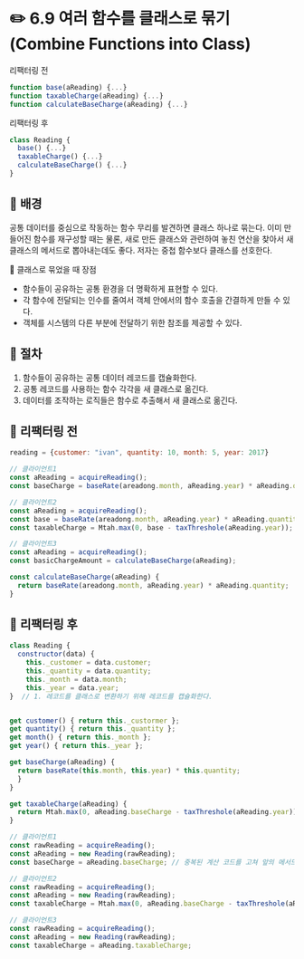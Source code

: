 # ✏️ 6.9 여러 함수를 클래스로 묶기 (Combine Functions into Class)

리팩터링 전

```javascript
function base(aReading) {...}
function taxableCharge(aReading) {...}
function calculateBaseCharge(aReading) {...}
```

리팩터링 후

```javascript
class Reading {
  base() {...}
  taxableCharge() {...}
  calculateBaseCharge() {...}
}
```

## 🧷 배경

공통 데이터를 중심으로 작동하는 함수 무리를 발견하면 클래스 하나로 묶는다. 이미 만들어진 함수를 재구성할 때는 물론, 새로 만든 클래스와 관련하여 놓친 연산을 찾아서 새 클래스의 메서드로 뽑아내는데도 좋다. 저자는 중첩 함수보다 클래스를 선호한다.

📍 클래스로 묶었을 때 장점

* 함수들이 공유하는 공통 환경을 더 명확하게 표현할 수 있다.
* 각 함수에 전달되는 인수를 줄여서 객체 안에서의 함수 호출을 간결하게 만들 수 있다.
* 객체를 시스템의 다른 부분에 전달하기 위한  참조를 제공할 수 있다.

## 🧷 절차

1. 함수들이 공유하는 공통 데이터 레코드를 캡슐화한다.
2. 공통 레코드를 사용하는 함수 각각을 새 클래스로 옮긴다.
3. 데이터를 조작하는 로직들은 함수로 추출해서 새 클래스로 옮긴다.

## 🧷 리팩터링 전

```javascript
reading = {customer: "ivan", quantity: 10, month: 5, year: 2017}
```

```javascript
// 클라이언트1
const aReading = acquireReading();
const baseCharge = baseRate(areadong.month, aReading.year) * aReading.quantity;

// 클라이언트2
const aReading = acquireReading();
const base = baseRate(areadong.month, aReading.year) * aReading.quantity;
const taxableCharge = Mtah.max(0, base - taxThreshole(aReading.year));

// 클라이언트3
const aReading = acquireReading();
const basicChargeAmount = calculateBaseCharge(aReading);

const calculateBaseCharge(aReading) {
  return baseRate(areadong.month, aReading.year) * aReading.quantity;
}
```

## 🧷 리팩터링 후

```javascript
class Reading {
  constructor(data) {
    this._customer = data.customer;
    this._quantity = data.quantity;
    this._month = data.month;
    this._year = data.year;
}  // 1. 레코드를 클래스로 변환하기 위해 레코드를 캡슐화한다.


get customer() { return this._custormer };
get quantity() { return this._quantity };
get month() { return this._month };
get year() { return this._year };

get baseCharge(aReading) {
  return baseRate(this.month, this.year) * this.quantity;
  }
}

get taxableCharge(aReading) {
  return Mtah.max(0, aReading.baseCharge - taxThreshole(aReading.year));
}

// 클라이언트1
const rawReading = acquireReading();
const aReading = new Reading(rawReading);
const baseCharge = aReading.baseCharge; // 중복된 계산 코드를 고쳐 앞의 메서드를 호출하게 한다.

// 클라이언트2
const rawReading = acquireReading();
const aReading = new Reading(rawReading);
const taxableCharge = Mtah.max(0, aReading.baseCharge - taxThreshole(aReading.year));

// 클라이언트3
const rawReading = acquireReading();
const aReading = new Reading(rawReading);
const taxableCharge = aReading.taxableCharge;
```
